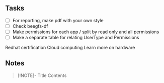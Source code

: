 ## Tasks
- [ ] For reporting, make pdf with your own style
- [ ] Check beegfs-df
- [ ] Make permissions for each app / split by read only and all permissions
- [ ] Make a separate table for relating UserType and Permissions

Redhat certification
Cloud computing 
Learn more on hardware

## Notes

> [!NOTE]- Title
> Contents


